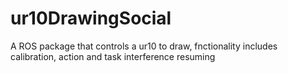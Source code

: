 # ur10DrawingSocial
A ROS package that controls a ur10 to draw, fnctionality includes calibration, action and task interference resuming
